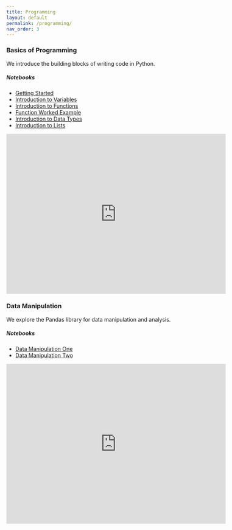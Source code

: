 ```yaml
---
title: Programming
layout: default
permalink: /programming/
nav_order: 3
---
```


### **Basics of Programming**

We introduce the building blocks of writing code in Python.

##### **Notebooks**
- [Getting Started](https://github.com/pharringtonp19/business-analytics/blob/main/notebooks/Getting_Started.ipynb)
- [Introduction to Variables](https://github.com/pharringtonp19/business-analytics/blob/main/notebooks/Intro_to_Variables.ipynb)
- [Introduction to Functions](https://github.com/pharringtonp19/business-analytics/blob/main/notebooks/Intro_to_functions.ipynb)
- [Function Worked Example](https://github.com/pharringtonp19/business-analytics/blob/main/notebooks/Function_Worked_Example.ipynb)
- [Introduction to Data Types](https://github.com/pharringtonp19/business-analytics/blob/main/notebooks/Intro_to_Data_Types.ipynb)
- [Introduction to Lists](https://github.com/pharringtonp19/business-analytics/blob/main/notebooks/Intro_to_Lists.ipynb)

<iframe src="https://slides.com/pharringtonp19/business-analytics-programming/embed?byline=hidden" width="576" height="420" title="Business Analytics - Programming" scrolling="no" frameborder="0" webkitallowfullscreen mozallowfullscreen allowfullscreen></iframe>



### **Data Manipulation**

We explore the Pandas library for data manipulation and analysis.

##### **Notebooks**
- [Data Manipulation One](https://github.com/pharringtonp19/business-analytics/blob/main/notebooks/Data_Manipulation_One.ipynb)
- [Data Manipulation Two](https://github.com/pharringtonp19/business-analytics/blob/main/notebooks/Data_Manipulation_Two.ipynb)


<iframe src="https://slides.com/pharringtonp19/business-analytics-data-manipulation/embed?byline=hidden" width="576" height="420" title="Business Analytics - Data Manipulation" scrolling="no" frameborder="0" webkitallowfullscreen mozallowfullscreen allowfullscreen></iframe>